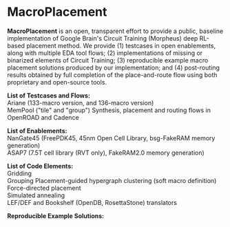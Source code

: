 # MacroPlacement
**MacroPlacement** is an open, transparent effort to provide a public, baseline implementation of Google Brain's Circuit Training (Morpheus) deep RL-based placement method.  We provide (1) testcases in open enablements, along with multiple EDA tool flows; (2) implementations of missing or binarized elements of Circuit Training; (3) reproducible example macro placement solutions produced by our implementation; and (4) post-routing results obtained by full completion of the place-and-route flow using both proprietary and open-source tools.

**List of Testcases and Flows:**  
Ariane (133-macro version, and 136-macro version)  
MemPool ("tile" and "group")
Synthesis, placement and routing flows in OpenROAD and Cadence

**List of Enablements:**  
NanGate45 (FreePDK45, 45nm Open Cell Library, bsg-FakeRAM memory generation)  
ASAP7 (7.5T cell library (RVT only), FakeRAM2.0 memory generation)  
  
**List of Code Elements:**  
Gridding  
Grouping
Placement-guided hypergraph clustering (soft macro definition)
Force-directed placement  
Simulated annealing  
LEF/DEF and Bookshelf (OpenDB, RosettaStone) translators

**Reproducible Example Solutions:**  
